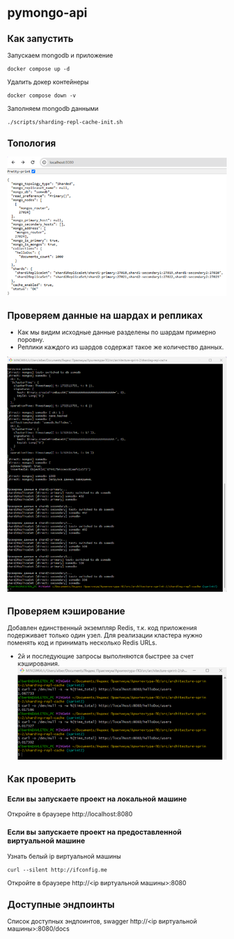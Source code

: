 # pymongo-api

## Как запустить

Запускаем mongodb и приложение

```shell
docker compose up -d
```

Удалить докер контейнеры

```shell
docker compose down -v
```

Заполняем mongodb данными

```shell
./scripts/sharding-repl-cache-init.sh
```

## Топология

![Топология](./images/sharding-repl-cache-topology.png)

## Проверяем данные на шардах и репликах

- Как мы видим исходные данные разделены по шардам примерно поровну. 
- Реплики каждого из шардов содержат такое же количество данных.

![Данные](./images/sharding-repl-cache-results.png)

## Проверяем кэширование

Добавлен единственный экземпляр Redis, т.к. код приложения подерживает только один узел. Для реализации кластера нужно поменять код и принимать несколько Redis URLs.
- 2й и последующие запросы выполняются быстрее за счет кэширования.
![Данные](./images/sharding-repl-cache-results2.png)

## Как проверить

### Если вы запускаете проект на локальной машине

Откройте в браузере http://localhost:8080

### Если вы запускаете проект на предоставленной виртуальной машине

Узнать белый ip виртуальной машины

```shell
curl --silent http://ifconfig.me
```

Откройте в браузере http://<ip виртуальной машины>:8080

## Доступные эндпоинты

Список доступных эндпоинтов, swagger http://<ip виртуальной машины>:8080/docs